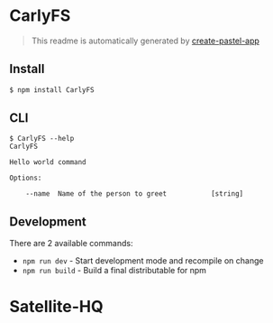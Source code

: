 # CarlyFS

> This readme is automatically generated by [create-pastel-app](https://github.com/vadimdemedes/create-pastel-app)


## Install

```bash
$ npm install CarlyFS
```


## CLI

```
$ CarlyFS --help
CarlyFS

Hello world command

Options:

	--name  Name of the person to greet           [string]
```


## Development

There are 2 available commands:

- `npm run dev` - Start development mode and recompile on change
- `npm run build` - Build a final distributable for npm
# Satellite-HQ
